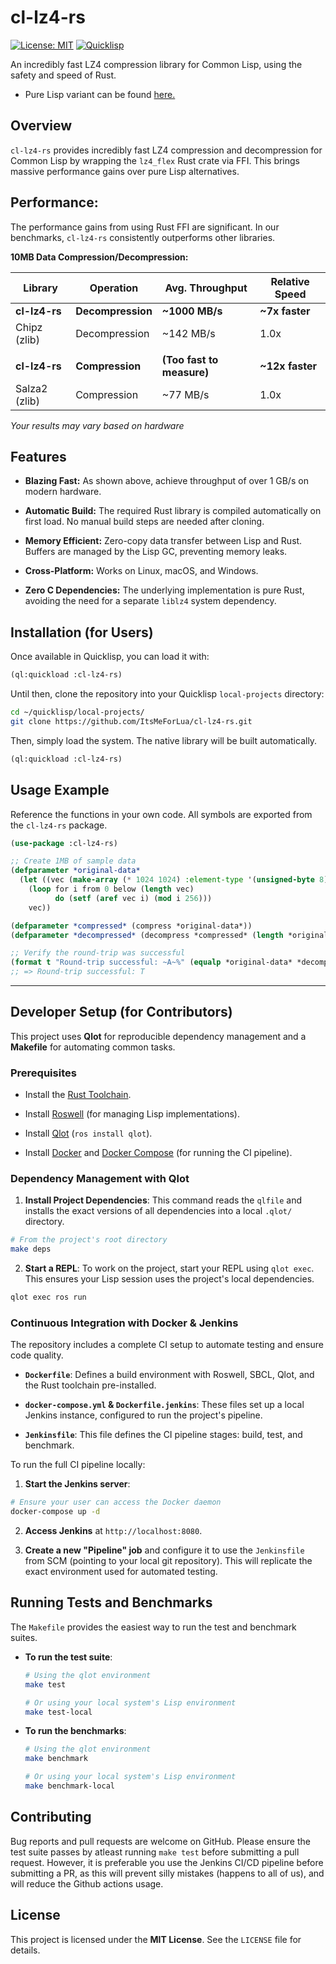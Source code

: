# cl-lz4-rs

[![License: MIT](https://img.shields.io/badge/License-MIT-yellow.svg)](https://opensource.org/licenses/MIT)
[![Quicklisp](https://img.shields.io/badge/Quicklisp-available-brightgreen.svg)](http://quicklisp.org/)

An incredibly fast LZ4 compression library for Common Lisp, using the safety and speed of Rust.
- Pure Lisp variant can be found [here.](https://github.com/ItsMeForLua/cl-lz4.git)
## Overview

`cl-lz4-rs` provides incredibly fast LZ4 compression and decompression for Common Lisp by wrapping the `lz4_flex` Rust crate via FFI. This brings massive performance gains over pure Lisp alternatives.

## Performance:

The performance gains from using Rust FFI are significant. In our benchmarks, `cl-lz4-rs` consistently outperforms other libraries.

**10MB Data Compression/Decompression:**

| **Library** | **Operation** | **Avg. Throughput** | **Relative Speed** |
| --- | --- | --- | --- |
| **cl-lz4-rs** | **Decompression** | **~1000 MB/s** | **~7x faster** |
| Chipz (zlib) | Decompression | ~142 MB/s | 1.0x |
|     |     |     |     |
| **cl-lz4-rs** | **Compression** | **(Too fast to measure)** | **~12x faster** |
| Salza2 (zlib) | Compression | ~77 MB/s | 1.0x |

*Your results may vary based on hardware*
## Features

- **Blazing Fast:** As shown above, achieve throughput of over 1 GB/s on modern hardware.
  
- **Automatic Build:** The required Rust library is compiled automatically on first load. No manual build steps are needed after cloning.
  
- **Memory Efficient:** Zero-copy data transfer between Lisp and Rust. Buffers are managed by the Lisp GC, preventing memory leaks.
  
- **Cross-Platform:** Works on Linux, macOS, and Windows.
  
- **Zero C Dependencies:** The underlying implementation is pure Rust, avoiding the need for a separate `liblz4` system dependency.
  

## Installation (for Users)

Once available in Quicklisp, you can load it with:

``` lisp
(ql:quickload :cl-lz4-rs)
```

Until then, clone the repository into your Quicklisp `local-projects` directory:

``` bash
cd ~/quicklisp/local-projects/
git clone https://github.com/ItsMeForLua/cl-lz4-rs.git
```

Then, simply load the system. The native library will be built automatically.

``` lisp
(ql:quickload :cl-lz4-rs)
```

## Usage Example

Reference the functions in your own code. All symbols are exported from the `cl-lz4-rs` package.

```  lisp
(use-package :cl-lz4-rs)

;; Create 1MB of sample data
(defparameter *original-data*
  (let ((vec (make-array (* 1024 1024) :element-type '(unsigned-byte 8))))
    (loop for i from 0 below (length vec)
          do (setf (aref vec i) (mod i 256)))
    vec))

(defparameter *compressed* (compress *original-data*))
(defparameter *decompressed* (decompress *compressed* (length *original-data*)))

;; Verify the round-trip was successful
(format t "Round-trip successful: ~A~%" (equalp *original-data* *decompressed*))
;; => Round-trip successful: T
```

---


## Developer Setup (for Contributors)

This project uses **Qlot** for reproducible dependency management and a **Makefile** for automating common tasks.

### Prerequisites

- Install the [Rust Toolchain](https://rustup.rs/ "null").
  
- Install [Roswell](https://github.com/roswell/roswell/wiki "null") (for managing Lisp implementations).
  
- Install [Qlot](https://github.com/fukamachi/qlot "null") (`ros install qlot`).
  
- Install [Docker](https://www.docker.com/ "null") and [Docker Compose](https://docs.docker.com/compose/install/ "null") (for running the CI pipeline).
  

### Dependency Management with Qlot

1. **Install Project Dependencies**: This command reads the `qlfile` and installs the exact versions of all dependencies into a local `.qlot/` directory.
  
  ``` bash
  # From the project's root directory
  make deps
  ```
  
2. **Start a REPL**: To work on the project, start your REPL using `qlot exec`. This ensures your Lisp session uses the project's local dependencies.
  
  ``` bash
  qlot exec ros run
  ```
  

### Continuous Integration with Docker & Jenkins

The repository includes a complete CI setup to automate testing and ensure code quality.

- **`Dockerfile`**: Defines a build environment with Roswell, SBCL, Qlot, and the Rust toolchain pre-installed.
  
- **`docker-compose.yml` & `Dockerfile.jenkins`**: These files set up a local Jenkins instance, configured to run the project's pipeline.
  
- **`Jenkinsfile`**: This file defines the CI pipeline stages: build, test, and benchmark.
  

To run the full CI pipeline locally:

1. **Start the Jenkins server**:
  
  ``` bash
  # Ensure your user can access the Docker daemon
  docker-compose up -d
  ```
  
2. **Access Jenkins** at `http://localhost:8080`.
  
3. **Create a new "Pipeline" job** and configure it to use the `Jenkinsfile` from SCM (pointing to your local git repository). This will replicate the exact environment used for automated testing.

## Running Tests and Benchmarks

The `Makefile` provides the easiest way to run the test and benchmark suites.

- **To run the test suite**:
  
  ``` bash
  # Using the qlot environment
  make test
  
  # Or using your local system's Lisp environment
  make test-local
  ```
  
- **To run the benchmarks**:
  
  ``` bash
  # Using the qlot environment
  make benchmark
  
  # Or using your local system's Lisp environment
  make benchmark-local
  ```

## Contributing

Bug reports and pull requests are welcome on GitHub. Please ensure the test suite passes by atleast running `make test` before submitting a pull request. However, it is preferable you use the Jenkins CI/CD pipeline before submitting a PR, as this will prevent silly mistakes (happens to all of us), and will reduce the Github actions usage.

## License

This project is licensed under the **MIT License**. See the `LICENSE` file for details.
